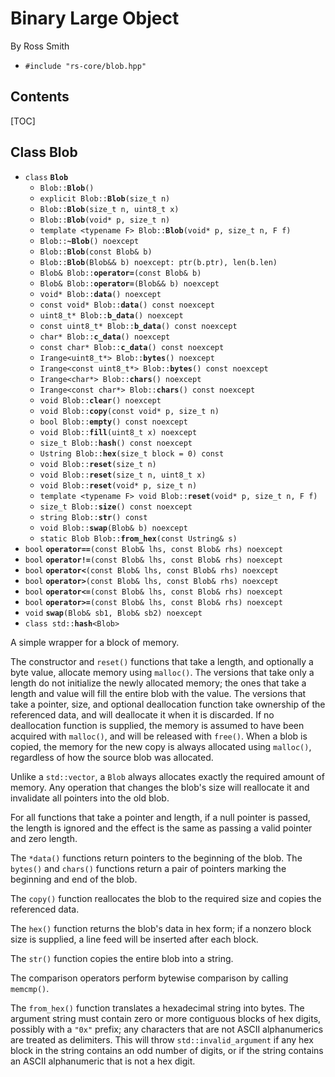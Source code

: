 # Binary Large Object #

By Ross Smith

* `#include "rs-core/blob.hpp"`

## Contents ##

[TOC]

## Class Blob ##

* `class` **`Blob`**
    * `Blob::`**`Blob`**`()`
    * `explicit Blob::`**`Blob`**`(size_t n)`
    * `Blob::`**`Blob`**`(size_t n, uint8_t x)`
    * `Blob::`**`Blob`**`(void* p, size_t n)`
    * `template <typename F> Blob::`**`Blob`**`(void* p, size_t n, F f)`
    * `Blob::`**`~Blob`**`() noexcept`
    * `Blob::`**`Blob`**`(const Blob& b)`
    * `Blob::`**`Blob`**`(Blob&& b) noexcept: ptr(b.ptr), len(b.len)`
    * `Blob& Blob::`**`operator=`**`(const Blob& b)`
    * `Blob& Blob::`**`operator=`**`(Blob&& b) noexcept`
    * `void* Blob::`**`data`**`() noexcept`
    * `const void* Blob::`**`data`**`() const noexcept`
    * `uint8_t* Blob::`**`b_data`**`() noexcept`
    * `const uint8_t* Blob::`**`b_data`**`() const noexcept`
    * `char* Blob::`**`c_data`**`() noexcept`
    * `const char* Blob::`**`c_data`**`() const noexcept`
    * `Irange<uint8_t*> Blob::`**`bytes`**`() noexcept`
    * `Irange<const uint8_t*> Blob::`**`bytes`**`() const noexcept`
    * `Irange<char*> Blob::`**`chars`**`() noexcept`
    * `Irange<const char*> Blob::`**`chars`**`() const noexcept`
    * `void Blob::`**`clear`**`() noexcept`
    * `void Blob::`**`copy`**`(const void* p, size_t n)`
    * `bool Blob::`**`empty`**`() const noexcept`
    * `void Blob::`**`fill`**`(uint8_t x) noexcept`
    * `size_t Blob::`**`hash`**`() const noexcept`
    * `Ustring Blob::`**`hex`**`(size_t block = 0) const`
    * `void Blob::`**`reset`**`(size_t n)`
    * `void Blob::`**`reset`**`(size_t n, uint8_t x)`
    * `void Blob::`**`reset`**`(void* p, size_t n)`
    * `template <typename F> void Blob::`**`reset`**`(void* p, size_t n, F f)`
    * `size_t Blob::`**`size`**`() const noexcept`
    * `string Blob::`**`str`**`() const`
    * `void Blob::`**`swap`**`(Blob& b) noexcept`
    * `static Blob Blob::`**`from_hex`**`(const Ustring& s)`
* `bool` **`operator==`**`(const Blob& lhs, const Blob& rhs) noexcept`
* `bool` **`operator!=`**`(const Blob& lhs, const Blob& rhs) noexcept`
* `bool` **`operator<`**`(const Blob& lhs, const Blob& rhs) noexcept`
* `bool` **`operator>`**`(const Blob& lhs, const Blob& rhs) noexcept`
* `bool` **`operator<=`**`(const Blob& lhs, const Blob& rhs) noexcept`
* `bool` **`operator>=`**`(const Blob& lhs, const Blob& rhs) noexcept`
* `void` **`swap`**`(Blob& sb1, Blob& sb2) noexcept`
* `class std::`**`hash`**`<Blob>`

A simple wrapper for a block of memory.

The constructor and `reset()` functions that take a length, and optionally a
byte value, allocate memory using `malloc()`. The versions that take only a
length do not initialize the newly allocated memory; the ones that take a
length and value will fill the entire blob with the value. The versions that
take a pointer, size, and optional deallocation function take ownership of the
referenced data, and will deallocate it when it is discarded. If no
deallocation function is supplied, the memory is assumed to have been acquired
with `malloc()`, and will be released with `free()`. When a blob is copied,
the memory for the new copy is always allocated using `malloc()`, regardless
of how the source blob was allocated.

Unlike a `std::vector`, a `Blob` always allocates exactly the required amount
of memory. Any operation that changes the blob's size will reallocate it and
invalidate all pointers into the old blob.

For all functions that take a pointer and length, if a null pointer is passed,
the length is ignored and the effect is the same as passing a valid pointer
and zero length.

The `*data()` functions return pointers to the beginning of the blob. The
`bytes()` and `chars()` functions return a pair of pointers marking the
beginning and end of the blob.

The `copy()` function reallocates the blob to the required size and copies the
referenced data.

The `hex()` function returns the blob's data in hex form; if a nonzero block
size is supplied, a line feed will be inserted after each block.

The `str()` function copies the entire blob into a string.

The comparison operators perform bytewise comparison by calling `memcmp()`.

The `from_hex()` function translates a hexadecimal string into bytes. The
argument string must contain zero or more contiguous blocks of hex digits,
possibly with a `"0x"` prefix; any characters that are not ASCII alphanumerics
are treated as delimiters. This will throw `std::invalid_argument` if any hex
block in the string contains an odd number of digits, or if the string
contains an ASCII alphanumeric that is not a hex digit.
